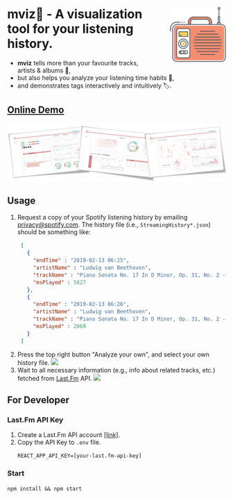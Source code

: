 <div style="width:100%;">
    <img align="right" src="demo/logo.svg" style="height:128px;margin-left: 40px" />
    <div id="introduction" style="margin-right: 0px">
    	<h1>mviz🎵 - A visualization tool for your listening history.</h1>
    </div>
</div>

- **mviz** tells more than your favourite tracks, artists & albums 💓,
- but also helps you analyze your listening time habits 📅,
- and demonstrates tags interactively and intuitively 🏷️.

## [Online Demo](https://PTYin.github.io/mviz)

![](demo/views.png)

## Usage

1. Request a copy of your Spotify listening history by emailing [privacy@spotify.com](mailto://privacy@spotify.com).
   The history file (i.e., `StreamingHistory*.json`) should be something like:
   ```json
    [
      {
        "endTime" : "2019-02-13 06:25",
        "artistName" : "Ludwig van Beethoven",
        "trackName" : "Piano Sonata No. 17 In D Minor, Op. 31, No. 2 -\"The Tempest\": 3. Allegretto - Live",
        "msPlayed" : 5827
      },
      {
        "endTime" : "2019-02-13 06:26",
        "artistName" : "Ludwig van Beethoven",
        "trackName" : "Piano Sonata No. 17 In D Minor, Op. 31, No. 2 -\"The Tempest\": 3. Allegretto - Live",
        "msPlayed" : 2069
      }
    ]
    ```
2. Press the top right button "Analyze your own", and select your own history file. ![](demo/selector.png)
3. Wait to all necessary information (e.g., info about related tracks, etc.) fetched from [Last.Fm](https://www.last.fm) API. ![](demo/loading.png)


## For Developer

### Last.Fm API Key

1. Create a Last.Fm API account [[link]](https://www.last.fm/api/account/create).
2. Copy the API Key to `.env` file.
   ```text
   REACT_APP_API_KEY=[your-last.fm-api-key]
   ```

### Start

```shell
npm install && npm start
```

